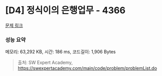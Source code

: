 # [D4] 정식이의 은행업무 - 4366 

[문제 링크](https://swexpertacademy.com/main/code/problem/problemDetail.do?contestProbId=AWMeRLz6kC0DFAXd) 

### 성능 요약

메모리: 63,292 KB, 시간: 186 ms, 코드길이: 1,906 Bytes



> 출처: SW Expert Academy, https://swexpertacademy.com/main/code/problem/problemList.do